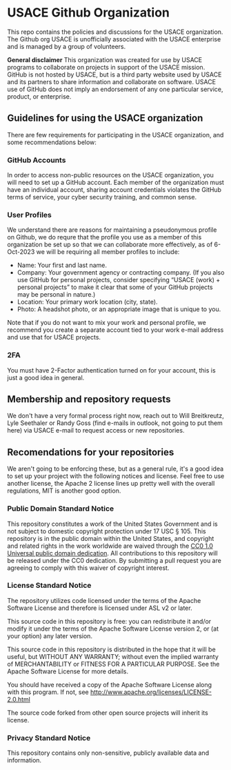 # USACE Github Organization
This repo contains the policies and discussions for the USACE organization.  The Github org USACE is unofficially associated with the USACE enterprise and is managed by a group of volunteers.  

**General disclaimer** This organization was created for use by USACE programs to collaborate on projects in support of the USACE mission. GitHub is not hosted by USACE, but is a third party website used by USACE and its partners to share information and collaborate on software. USACE use of GitHub does not imply an endorsement of any one particular service, product, or enterprise.

## Guidelines for using the USACE organization
There are few requirements for participating in the USACE organization, and some recommendations below:

### GitHub Accounts
In order to access non-public resources on the USACE organization, you will need to set up a GitHub account. Each member of the organization must have an individual account, sharing account credentials violates the GitHub terms of service, your cyber security training, and common sense.

### User Profiles
We understand there are reasons for maintaining a pseudonymous profile on Github, we do requre that the profile you use as a member of this organization be set up so that we can collaborate more effectively, as of 6-Oct-2023 we will be requiring all member profiles to include: 

- Name: Your first and last name.
- Company: Your government agency or contracting company. (If you also use GitHub for personal projects, consider specifying “USACE (work) + personal projects” to make it clear that some of your GitHub projects may be personal in nature.)
- Location: Your primary work location (city, state).
- Photo: A headshot photo, or an appropriate image that is unique to you.

Note that if you do not want to mix your work and personal profile, we recommend you create a separate account tied to your work e-mail address and use that for USACE projects.

### 2FA
You must have 2-Factor authentication turned on for your account, this is just a good idea in general.

## Membership and repository requests
We don't have a very formal process right now, reach out to Will Breitkreutz, Lyle Seethaler or Randy Goss (find e-mails in outlook, not going to put them here) via USACE e-mail to request access or new repositories.

## Recomendations for your repositories
We aren't going to be enforcing these, but as a general rule, it's a good idea to set up your project with the following notices and license.  Feel free to use another license, the Apache 2 license lines up pretty well with the overall regulations, MIT is another good option.

### Public Domain Standard Notice
This repository constitutes a work of the United States Government and is not
subject to domestic copyright protection under 17 USC § 105. This repository is in
the public domain within the United States, and copyright and related rights in
the work worldwide are waived through the [CC0 1.0 Universal public domain dedication](https://creativecommons.org/publicdomain/zero/1.0/).
All contributions to this repository will be released under the CC0 dedication. By
submitting a pull request you are agreeing to comply with this waiver of
copyright interest.

### License Standard Notice
The repository utilizes code licensed under the terms of the Apache Software
License and therefore is licensed under ASL v2 or later.

This source code in this repository is free: you can redistribute it and/or modify it under
the terms of the Apache Software License version 2, or (at your option) any
later version.

This source code in this repository is distributed in the hope that it will be useful, but WITHOUT ANY
WARRANTY; without even the implied warranty of MERCHANTABILITY or FITNESS FOR A
PARTICULAR PURPOSE. See the Apache Software License for more details.

You should have received a copy of the Apache Software License along with this
program. If not, see http://www.apache.org/licenses/LICENSE-2.0.html

The source code forked from other open source projects will inherit its license.

### Privacy Standard Notice
This repository contains only non-sensitive, publicly available data and
information.
